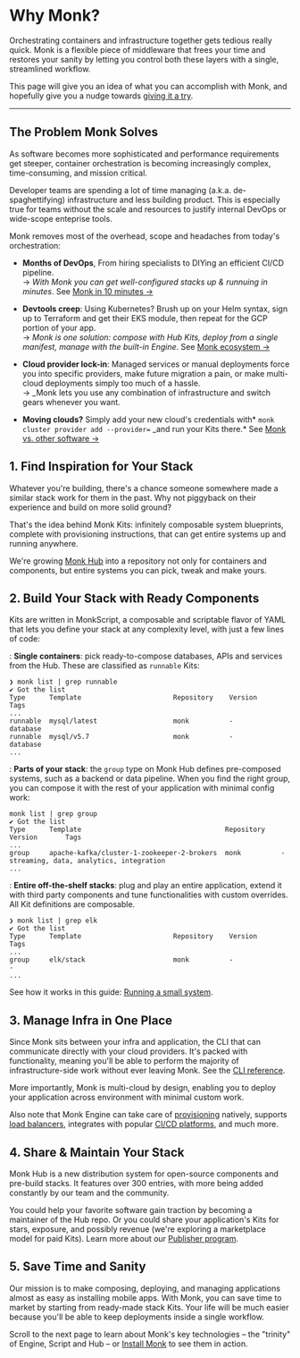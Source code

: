 # Why Monk?

Orchestrating containers and infrastructure together gets tedious really quick. Monk is a flexible piece of middleware that frees your time and restores your sanity by letting you control both these layers with a single, streamlined workflow.

This page will give you an idea of what you can accomplish with Monk, and hopefully give you a nudge towards [giving it a try](get-monk.md).

---

## The Problem Monk Solves

As software becomes more sophisticated and performance requirements get steeper, container orchestration is becoming increasingly complex, time-consuming, and mission critical.

Developer teams are spending a lot of time managing (a.k.a. de-spaghettifying) infrastructure and less building product. This is especially true for teams without the scale and resources to justify internal DevOps or wide-scope enteprise tools.

Monk removes most of the overhead, scope and headaches from today's orchestration:

-   **Months of DevOps**, From hiring specialists to DIYing an efficient CI/CD pipeline.
    <br>&#8594;
    _With Monk you can get well-configured stacks up & runnuing in minutes_. See [Monk in 10 minutes &#8594;
    ](monk-in-10.md)

-   **Devtools creep**: Using Kubernetes? Brush up on your Helm syntax, sign up to Terraform and get their EKS module, then repeat for the GCP portion of your app.
    <br>&#8594;
    _Monk is one solution: compose with Hub Kits, deploy from a single manifest, manage with the built-in Engine_. See [Monk ecosystem &#8594;
    ](key-concepts.md)

-   **Cloud provider lock-in**: Managed services or manual deployments force you into specific providers, make future migration a pain, or make multi-cloud deployments simply too much of a hassle.
    <br>&#8594;
    \_Monk lets you use any combination of infrastructure and switch gears whenever you want.

-   **Moving clouds?** Simply add your new cloud's credentials with* `monk cluster provider add --provider=` \_and run your Kits there.* See [Monk vs. other software &#8594;
    ](comparison.md)

## 1. Find Inspiration for Your Stack

Whatever you're building, there's a chance someone somewhere made a similar stack work for them in the past. Why not piggyback on their experience and build on more solid ground?

That's the idea behind Monk Kits: infinitely composable system blueprints, complete with provisioning instructions, that can get entire systems up and running anywhere.

We're growing [Monk Hub](https://monkhub.io) into a repository not only for containers and components, but entire systems you can pick, tweak and make yours.

## 2. Build Your Stack with Ready Components

Kits are written in MonkScript, a composable and scriptable flavor of YAML that lets you define your stack at any complexity level, with just a few lines of code:

: **Single containers**: pick ready-to-compose databases, APIs and services from the Hub. These are classified as `runnable` Kits:

```
❯ monk list | grep runnable
✔ Got the list
Type      Template                       Repository    Version        Tags
...
runnable  mysql/latest                   monk          -              database
runnable  mysql/v5.7                     monk          -              database
...
```

: **Parts of your stack**: the `group` type on Monk Hub defines pre-composed systems, such as a backend or data pipeline. When you find the right group, you can compose it with the rest of your application with minimal config work:

```
monk list | grep group
✔ Got the list
Type      Template                                    Repository    Version       Tags
...
group     apache-kafka/cluster-1-zookeeper-2-brokers  monk          -             streaming, data, analytics, integration
...
```

: **Entire off-the-shelf stacks**: plug and play an entire application, extend it with third party components and tune functionalities with custom overrides. All Kit definitions are composable.

```
❯ monk list | grep elk
✔ Got the list
Type      Template                       Repository    Version           Tags
...
group     elk/stack                      monk          -                 -
...
```

See how it works in this guide: [Running a small system](./guides/basic-app.md).

## 3. Manage Infra in One Place

Since Monk sits between your infra and application, the CLI that can communicate directly with your cloud providers. It's packed with functionality, meaning you'll be able to perform the majority of infrastructure-side work without ever leaving Monk. See the [CLI reference](./cli/monk.md).

More importantly, Monk is multi-cloud by design, enabling you to deploy your application across environment with minimal custom work.

Also note that Monk Engine can take care of [provisioning](./guides/provisioning-via-templates.md) natively, supports [load balancers](./guides/load-balancers.md), integrates with popular [CI/CD platforms](guides/ci-cd.md), and much more.

## 4. Share & Maintain Your Stack

Monk Hub is a new distribution system for open-source components and pre-build stacks. It features over 300 entries, with more being added constantly by our team and the community.

You could help your favorite software gain traction by becoming a maintainer of the Hub repo. Or you could share your application's Kits for stars, exposure, and possibly revenue (we're exploring a marketplace model for paid Kits). Learn more about our [Publisher program](publishers.md).

## 5. Save Time and Sanity

Our mission is to make composing, deploying, and managing applications almost as easy as installing mobile apps. With Monk, you can save time to market by starting from ready-made stack Kits. Your life will be much easier because you'll be able to keep deployments inside a single workflow.

Scroll to the next page to learn about Monk's key technologies – the "trinity" of Engine, Script and Hub – or [Install Monk](get-monk.md) to see them in action.
